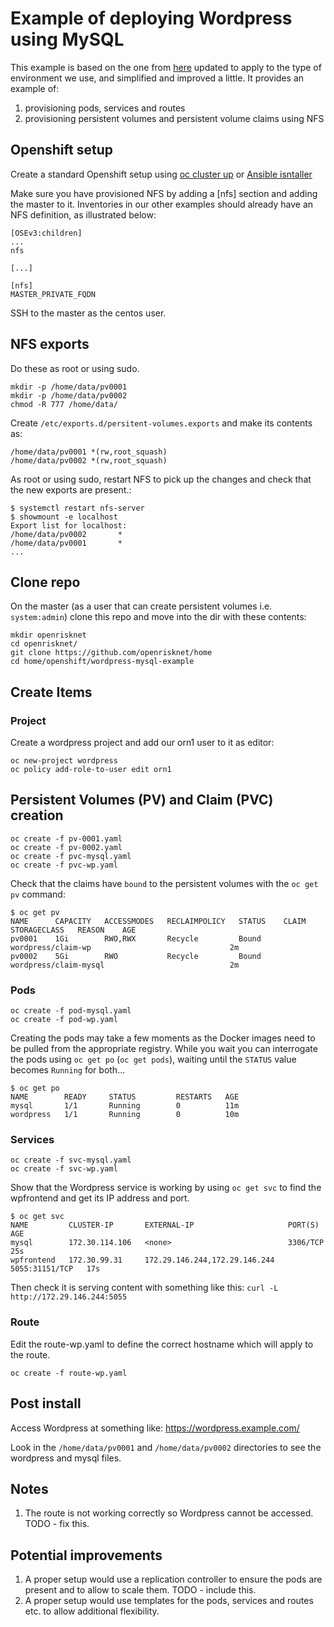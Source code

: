 # Example of deploying Wordpress using MySQL

This example is based on the one from 
[here](https://github.com/openshift/origin/tree/master/examples/wordpress)
updated to apply to the type of environment we use, and simplified and improved
a little. It provides an example of:

1. provisioning pods, services and routes
1. provisioning persistent volumes and persistent volume claims using NFS

## Openshift setup

Create a standard Openshift setup using 
[oc cluster up](https://github.com/OpenRiskNet/home/blob/master/openshift/openshift_centos.md) 
or [Ansible isntaller](https://github.com/OpenRiskNet/home/blob/master/openshift/ansible-all-in-one.md)

Make sure you have provisioned NFS by adding a \[nfs\] section and adding the master to
it. Inventories in our other examples should already have an NFS definition,
as illustrated below:

    [OSEv3:children]
    ...
    nfs
    
    [...]
    
    [nfs]
    MASTER_PRIVATE_FQDN


SSH to the master as the centos user. 

## NFS exports

Do these as root or using sudo.

```
mkdir -p /home/data/pv0001
mkdir -p /home/data/pv0002
chmod -R 777 /home/data/
```

Create `/etc/exports.d/persitent-volumes.exports` and make its contents as:
```
/home/data/pv0001 *(rw,root_squash)
/home/data/pv0002 *(rw,root_squash)
```

As root or using sudo, restart NFS to pick up the changes and check that
the new exports are present.:
```
$ systemctl restart nfs-server
$ showmount -e localhost
Export list for localhost:
/home/data/pv0002       *
/home/data/pv0001       *
...
```

## Clone repo
On the master (as a user that can create persistent volumes i.e. `system:admin`)
clone this repo and move into the dir with these contents:
```
mkdir openrisknet
cd openrisknet/
git clone https://github.com/openrisknet/home
cd home/openshift/wordpress-mysql-example
```

## Create Items

### Project

Create a wordpress project and add our orn1 user to it as editor:
```
oc new-project wordpress
oc policy add-role-to-user edit orn1
```

## Persistent Volumes (PV) and Claim (PVC) creation

```
oc create -f pv-0001.yaml
oc create -f pv-0002.yaml
oc create -f pvc-mysql.yaml
oc create -f pvc-wp.yaml
```

Check that the claims have `bound` to the persistent volumes with the
`oc get pv` command:

```
$ oc get pv
NAME      CAPACITY   ACCESSMODES   RECLAIMPOLICY   STATUS    CLAIM                   STORAGECLASS   REASON    AGE
pv0001    1Gi        RWO,RWX       Recycle         Bound     wordpress/claim-wp                               2m
pv0002    5Gi        RWO           Recycle         Bound     wordpress/claim-mysql                            2m
```
    
### Pods

```
oc create -f pod-mysql.yaml
oc create -f pod-wp.yaml
```
Creating the pods may take a few moments as the Docker images need to be pulled
from the appropriate registry. While you wait you can interrogate the pods using
`oc get po` (`oc get pods`), waiting until the `STATUS` value
becomes `Running` for both...

```
$ oc get po
NAME        READY     STATUS         RESTARTS   AGE
mysql       1/1       Running        0          11m
wordpress   1/1       Running        0          10m
```

### Services

```
oc create -f svc-mysql.yaml
oc create -f svc-wp.yaml
```
Show that the Wordpress service is working by using `oc get svc` to find the wpfrontend
and get its IP address and port.

```
$ oc get svc
NAME         CLUSTER-IP       EXTERNAL-IP                     PORT(S)          AGE
mysql        172.30.114.106   <none>                          3306/TCP         25s
wpfrontend   172.30.99.31     172.29.146.244,172.29.146.244   5055:31151/TCP   17s
```

Then check it is serving content with something like this:
`curl -L http://172.29.146.244:5055`

### Route

Edit the route-wp.yaml to define the correct hostname which will apply to the route.
```
oc create -f route-wp.yaml
```

## Post install

Access Wordpress at something like: https://wordpress.example.com/

Look in the `/home/data/pv0001` and `/home/data/pv0002` directories
to see the wordpress and mysql files.

## Notes

1. The route is not working correctly so Wordpress cannot be accessed. TODO - fix this.

## Potential improvements

1. A proper setup would use a replication controller to ensure the pods are present
and to allow to scale them. TODO - include this.
2. A proper setup would use templates for the pods, services and routes etc. to allow
additional flexibility. 

